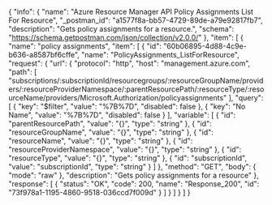 {
  "info": {
    "name": "Azure Resource Manager API Policy Assignments List For Resource",
    "_postman_id": "a1577f8a-bb57-4729-89de-a79e92817fb7",
    "description": "Gets policy assignments for a resource.",
    "schema": "https://schema.getpostman.com/json/collection/v2.0.0/"
  },
  "item": [
    {
      "name": "policy assignments",
      "item": [
        {
          "id": "60b06895-4d88-4c9e-b636-a8587bf6cffe",
          "name": "PolicyAssignments_ListForResource",
          "request": {
            "url": {
              "protocol": "http",
              "host": "management.azure.com",
              "path": [
                "subscriptions/:subscriptionId/resourcegroups/:resourceGroupName/providers/:resourceProviderNamespace/:parentResourcePath/:resourceType/:resourceName/providers/Microsoft.Authorization/policyassignments"
              ],
              "query": [
                {
                  "key": "$filter",
                  "value": "%7B%7D",
                  "disabled": false
                },
                {
                  "key": "No Name",
                  "value": "%7B%7D",
                  "disabled": false
                }
              ],
              "variable": [
                {
                  "id": "parentResourcePath",
                  "value": "{}",
                  "type": "string"
                },
                {
                  "id": "resourceGroupName",
                  "value": "{}",
                  "type": "string"
                },
                {
                  "id": "resourceName",
                  "value": "{}",
                  "type": "string"
                },
                {
                  "id": "resourceProviderNamespace",
                  "value": "{}",
                  "type": "string"
                },
                {
                  "id": "resourceType",
                  "value": "{}",
                  "type": "string"
                },
                {
                  "id": "subscriptionId",
                  "value": "subscriptionId",
                  "type": "string"
                }
              ]
            },
            "method": "GET",
            "body": {
              "mode": "raw"
            },
            "description": "Gets policy assignments for a resource"
          },
          "response": [
            {
              "status": "OK",
              "code": 200,
              "name": "Response_200",
              "id": "73f978a1-1195-4860-9518-036ccd7f009d"
            }
          ]
        }
      ]
    }
  ]
}